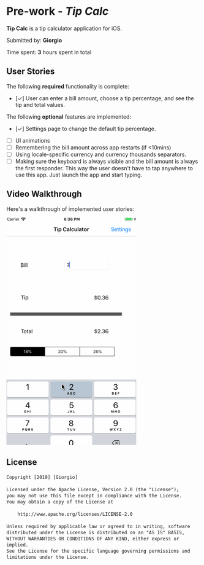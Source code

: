 # Pre-work - *Tip Calc*

**Tip Calc** is a tip calculator application for iOS.

Submitted by: **Giorgio**

Time spent: **3** hours spent in total

## User Stories

The following **required** functionality is complete:

* [✓] User can enter a bill amount, choose a tip percentage, and see the tip and total values.

The following **optional** features are implemented:
* [✓] Settings page to change the default tip percentage.
* [ ] UI animations
* [ ] Remembering the bill amount across app restarts (if <10mins)
* [ ] Using locale-specific currency and currency thousands separators.
* [ ] Making sure the keyboard is always visible and the bill amount is always the first responder. This way the user doesn't have to tap anywhere to use this app. Just launch the app and start typing.

## Video Walkthrough 

Here's a walkthrough of implemented user stories:

![Alt Text](https://github.com/Giorgiovalentino/Tip-Calculator/blob/master/tipcalc.gif)

## License

    Copyright [2019] [Giorgio]

    Licensed under the Apache License, Version 2.0 (the "License");
    you may not use this file except in compliance with the License.
    You may obtain a copy of the License at

        http://www.apache.org/licenses/LICENSE-2.0

    Unless required by applicable law or agreed to in writing, software
    distributed under the License is distributed on an "AS IS" BASIS,
    WITHOUT WARRANTIES OR CONDITIONS OF ANY KIND, either express or implied.
    See the License for the specific language governing permissions and
    limitations under the License.
